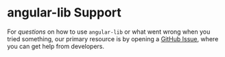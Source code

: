 # angular-lib Support

For _questions_ on how to use `angular-lib` or what went wrong when you tried something, our primary resource is by opening a
[GitHub Issue](https://github.com/phantomstudios/angular-lib/issues), where you can get help from developers.
